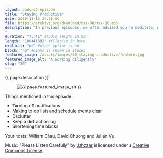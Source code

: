 ```yaml
---
layout: podcast-episode
title: "Staying Productive"
date: 2020-11-13 14:08:00
file: https://archive.org/download/tss-30/tss-30.mp3
description: "In previous episodes, we often advised you to meditate, get more sleep, or plan your schedules ahead of time. While these strategies are effective over the long term, many students would like to know some ways to get an immediate boost of productivity. Today we’re going to give you 5 ways to be more productive right away. 
"
duration: "75:41" #audio length in min
length: "100441392" #filesize in byte
explicit: "no" #other option is no
block: "no" #means is shown in itunes
featured_image: /assets/images/30-staying-productive/feature.jpg
featured_image_alt: "A working diligently"
slug: "30"
---
```


{{ page.description }}

<figure class="figure">
    <img src="{{ page.featured_image }}" alt="{{ page.featured_image_alt }}" class="mx-auto mt-5 mb-2 d-block w-75" />
</figure>

Things mentioned in this episode:

- Turning off notifications
- Making to-do lists and schedule events clear
- Declutter 
- Keep a distraction log 
- Shortening time blocks 

Your hosts: William Chau, David Chuong and Julian Vu 

Music: "Please Listen Carefully" by [Jahzzar](https://soundcloud.com/jahzzar) is licensed under a [Creative Commons License](http://creativecommons.org/licenses/by-sa/3.0/).